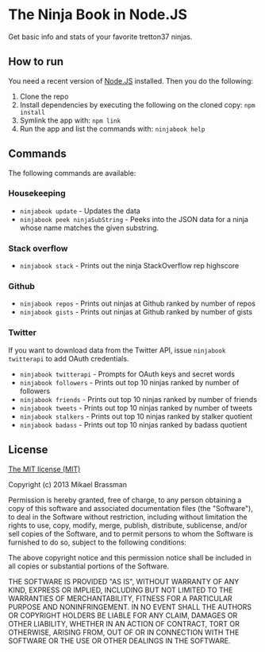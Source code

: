 # The Ninja Book in Node.JS

Get basic info and stats of your favorite tretton37 ninjas.

## How to run

You need a recent version of [Node.JS](http://nodejs.org/) installed. Then you do the following:

1. Clone the repo
2. Install dependencies by executing the following on the cloned copy: `npm install`
3. Symlink the app with: `npm link`
4. Run the app and list the commands with: `ninjabook help`

## Commands

The following commands are available:

### Housekeeping

* `ninjabook update` - Updates the data
* `ninjabook peek ninjaSubString` - Peeks into the JSON data for a ninja whose name matches the given substring.

### Stack overflow

* `ninjabook stack` - Prints out the ninja StackOverflow rep highscore

### Github

* `ninjabook repos` - Prints out ninjas at Github ranked by number of repos
* `ninjabook gists` - Prints out ninjas at Github ranked by number of gists

### Twitter

If you want to download data from the Twitter API, issue `ninjabook twitterapi` to add OAuth credentials.

* `ninjabook twitterapi` - Prompts for OAuth keys and secret words
* `ninjabook followers` - Prints out top 10 ninjas ranked by number of followers
* `ninjabook friends` - Prints out top 10 ninjas ranked by number of friends
* `ninjabook tweets` - Prints out top 10 ninjas ranked by number of tweets
* `ninjabook stalkers` - Prints out top 10 ninjas ranked by stalker quotient
* `ninjabook badass` - Prints out top 10 ninjas ranked by badass quotient

## License

[The MIT license (MIT)](http://opensource.org/licenses/MIT)

Copyright (c) 2013 Mikael Brassman

Permission is hereby granted, free of charge, to any person obtaining a copy
of this software and associated documentation files (the "Software"), to deal
in the Software without restriction, including without limitation the rights
to use, copy, modify, merge, publish, distribute, sublicense, and/or sell
copies of the Software, and to permit persons to whom the Software is
furnished to do so, subject to the following conditions:

The above copyright notice and this permission notice shall be included in
all copies or substantial portions of the Software.

THE SOFTWARE IS PROVIDED "AS IS", WITHOUT WARRANTY OF ANY KIND, EXPRESS OR
IMPLIED, INCLUDING BUT NOT LIMITED TO THE WARRANTIES OF MERCHANTABILITY,
FITNESS FOR A PARTICULAR PURPOSE AND NONINFRINGEMENT. IN NO EVENT SHALL THE
AUTHORS OR COPYRIGHT HOLDERS BE LIABLE FOR ANY CLAIM, DAMAGES OR OTHER
LIABILITY, WHETHER IN AN ACTION OF CONTRACT, TORT OR OTHERWISE, ARISING FROM,
OUT OF OR IN CONNECTION WITH THE SOFTWARE OR THE USE OR OTHER DEALINGS IN
THE SOFTWARE.